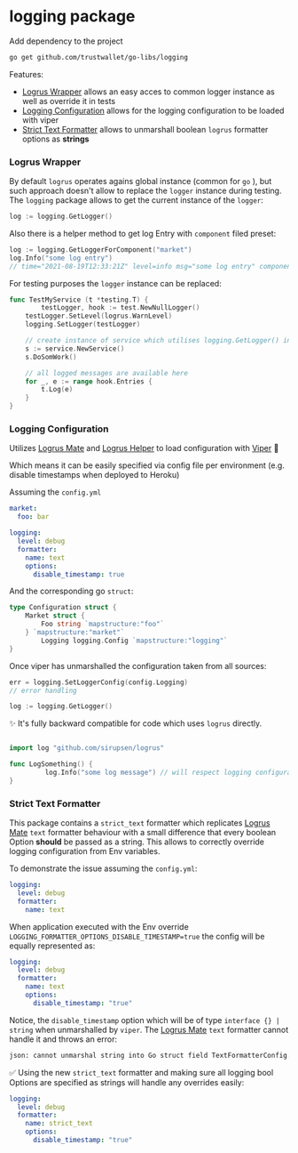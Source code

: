 # logging package

Add dependency to the project

```sh
go get github.com/trustwallet/go-libs/logging
```

Features:

* [Logrus Wrapper](#logrus-wrapper) allows an easy acces to common logger instance as well as override it in tests
* [Logging Configuration](#logging-configuration) allows for the logging configuration to be loaded with viper
* [Strict Text Formatter](#strict-text-formatter) allows to unmarshall boolean `logrus` formatter options as **strings**

### Logrus Wrapper

By default `logrus` operates agains global instance (common for `go` ), but such approach doesn't allow to replace the `logger` instance during testing.
The `logging` package allows to get the current instance of the `logger`:

```go
log := logging.GetLogger() 
```

Also there is a helper method to get log Entry with `component` filed preset:

```go
log := logging.GetLoggerForComponent("market")
log.Info("some log entry")
// time="2021-08-19T12:33:21Z" level=info msg="some log entry" component="market"
```

For testing purposes the `logger` instance can be replaced:

```go
func TestMyService (t *testing.T) {
        testLogger, hook := test.NewNullLogger()
	testLogger.SetLevel(logrus.WarnLevel)
	logging.SetLogger(testLogger)

	// create instance of service which utilises logging.GetLogger() inside
	s := service.NewService() 
	s.DoSomWork()

	// all logged messages are available here
	for _, e := range hook.Entries {
		t.Log(e)
	}
}
```

### Logging Configuration

Utilizes [Logrus Mate](https://github.com/gogap/logrus_mate) and 
[Logrus Helper](https://github.com/heirko/go-contrib/tree/master/logrusHelper) to load configuration with [Viper](https://github.com/spf13/viper) 🐍  

Which means it can be easily specified via config file per environment (e.g. disable timestamps when deployed to Heroku)

Assuming the `config.yml`

```yaml
market:
  foo: bar

logging:
  level: debug 
  formatter:
    name: text
    options:
      disable_timestamp: true
```

And the corresponding go `struct`:

```go
type Configuration struct {
	Market struct {
		Foo string `mapstructure:"foo"`
	} `mapstructure:"market"`
        Logging logging.Config `mapstructure:"logging"`
}
```

Once viper has unmarshalled the configuration taken from all sources:

```go
err = logging.SetLoggerConfig(config.Logging)
// error handling

log := logging.GetLogger()
```

✨  It's fully backward compatible for code which uses `logrus` directly.

```go

import log "github.com/sirupsen/logrus"

func LogSomething() {
         log.Info("some log message") // will respect logging configuration
}
```

### Strict Text Formatter

This package contains a `strict_text` formatter which replicates 
[Logrus Mate](https://github.com/gogap/logrus_mate) `text` formatter behaviour
with a small difference that every boolean Option **should** be passed as a string.
This allows to correctly override logging configuration from Env variables.

To demonstrate the issue assuming the `config.yml`:

```yaml
logging:
  level: debug 
  formatter:
    name: text
```

When application executed with the Env override `LOGGING_FORMATTER_OPTIONS_DISABLE_TIMESTAMP=true` the 
config will be equally represented as:

```yaml
logging:
  level: debug 
  formatter:
    name: text
    options:
      disable_timestamp: "true"
```

Notice, the `disable_timestamp` option which will be of type `interface {} | string` when unmarshalled by `viper`.
The [Logrus Mate](https://github.com/gogap/logrus_mate) `text` formatter cannot handle it 
and throws an error:

```txt
json: cannot unmarshal string into Go struct field TextFormatterConfig.disable_timestamp of type bool
```

:white_check_mark: Using the new `strict_text` formatter and making sure all logging bool Options
are specified as strings will handle any overrides easily:

```yaml
logging:
  level: debug 
  formatter:
    name: strict_text
    options:
      disable_timestamp: "true"
```
